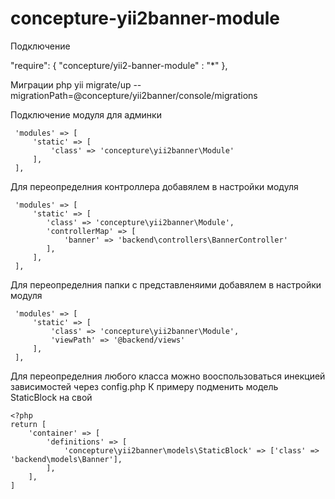 # concepture-yii2banner-module

    
Подключение

"require": {
    "concepture/yii2-banner-module" : "*"
},
    

Миграции
 php yii migrate/up --migrationPath=@concepture/yii2banner/console/migrations
 
Подключение модуля для админки

     'modules' => [
         'static' => [
             'class' => 'concepture\yii2banner\Module'
         ],
     ],
     
Для переопределния контроллера добавялем в настройки модуля

     'modules' => [
         'static' => [
            'class' => 'concepture\yii2banner\Module',
            'controllerMap' => [
                'banner' => 'backend\controllers\BannerController'
            ],
         ],
     ],

            
Для переопределния папки с представленяими добавялем в настройки модуля

     'modules' => [
         'static' => [
             'class' => 'concepture\yii2banner\Module',
             'viewPath' => '@backend/views'
         ],
     ],
     
Для переопределния любого класса можно вооспользоваться инекцией зависимостей через config.php
К примеру подменить модель StaticBlock на свой

    <?php
    return [
        'container' => [
            'definitions' => [
                'concepture\yii2banner\models\StaticBlock' => ['class' => 'backend\models\Banner'],
            ],
        ],
    ]